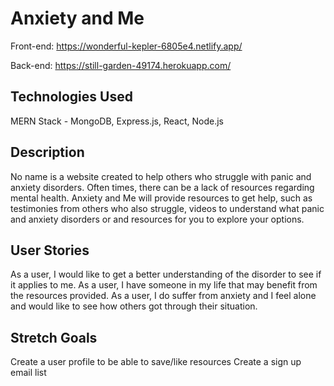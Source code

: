 # Anxiety and Me

Front-end:
https://wonderful-kepler-6805e4.netlify.app/

Back-end:
https://still-garden-49174.herokuapp.com/


## Technologies Used
MERN Stack - MongoDB, Express.js, React, Node.js

## Description
No name is a website created to help others who struggle with panic and anxiety disorders. Often times, there can be a lack of resources regarding mental health. Anxiety and Me will provide resources to get help, such as testimonies from others who also struggle, videos to understand what panic and anxiety disorders or and resources for you to explore your options.

## User Stories
As a user, I would like to get a better understanding of the disorder to see if it applies to me.
As a user, I have someone in my life that may benefit from the resources provided.
As a user, I do suffer from anxiety and I feel alone and would like to see how others got through their situation.

## Stretch Goals
Create a user profile to be able to save/like resources
Create a sign up email list
